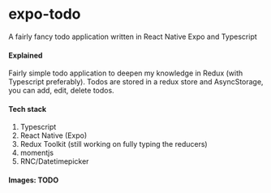 # expo-todo
A fairly fancy todo application written in React Native Expo and Typescript

#### Explained

Fairly simple todo application to deepen my knowledge in Redux (with Typescript preferably). 
Todos are stored in a redux store and AsyncStorage, you can add, edit, delete todos.

#### Tech stack

1. Typescript
2. React Native (Expo)
3. Redux Toolkit (still working on fully typing the reducers)
4. momentjs
5. RNC/Datetimepicker


#### Images: TODO
